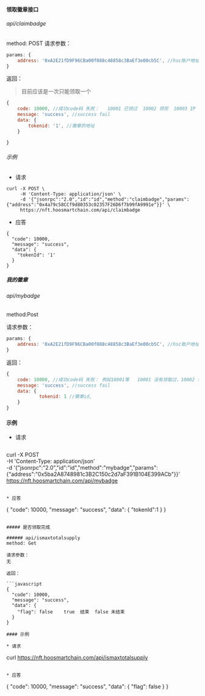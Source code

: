 

#### 领取徽章接口

###### api/claimbadge
method: POST
请求参数：

```javascript
params: {
    address: '0xA2E21fD9F96CBa00f088c48858c3BaEf3e00cb5C', //hsc账户地址
}
```

返回： 

> 目前应该是一次只能领取一个

```javascript
{
    code: 10000, //成功code码 失败：   10001 已领过  10002 领完  10003 IP 请求过
    message: 'success', //success fail
    data: {
        tokenid: '1', //徽章的地址
    }

}

```
###### 示例
* 请求
```
curl -X POST \
     -H 'Content-Type: application/json' \
     -d '{"jsonrpc":"2.0","id":"id","method":"claimbadge","params":{"address":"0x4a79c58CCf9d80353c02357F26D6f7b99fA9991e"}}' \
     https://nft.hoosmartchain.com/api/claimbadge
```
* 应答
```
{
  "code": 10000,
  "message": "success",
  "data": {
    "tokenId": '1'
  }
}
```

##### 我的徽章

###### api/mybadge
method:Post

请求参数：

```javascript
params: {
    address: '0xA2E21fD9F96CBa00f088c48858c3BaEf3e00cb5C', //hsc账户地址
}

```

返回：

```javascript
{
    code: 10000, //成功code码 失败： 例如10001等   10001 没有领取过，10002 领过，被转走    10003  领取被转，接收到其他
    message: 'success', //success fail
    data: {
            tokenid: 1 //徽章id,
    }
}
```

#### 示例

* 请求
```

```
curl -X POST \
     -H 'Content-Type: application/json' \
     -d '{"jsonrpc":"2.0","id":"id","method":"mybadge","params":{"address":"0x5ba2A8748981c3B2C150c2d7aF391B104E399ACb"}}' \
     https://nft.hoosmartchain.com/api/mybadge


```

* 应答
```
{
  "code": 10000,
  "message": "success",
  "data": {
    "tokenId":1
  }
}
```

##### 是否领取完成

###### api/ismaxtotalsupply
method: Get

请求参数：
无

返回：

```javascript
{
  "code": 10000,
  "message": "success",
  "data": {
    "flag": false    true  结束  false 未结束 
  }
}

#### 示例

* 请求
```
curl  https://nft.hoosmartchain.com/api/ismaxtotalsupply
```

* 应答
```
{
  "code": 10000,
  "message": "success",
  "data": {
    "flag": false
  }
}
```
